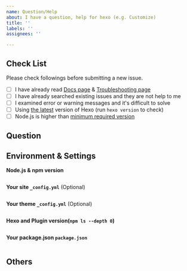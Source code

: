 ```yaml
---
name: Question/Help
about: I have a question, help for hexo (e.g. Customize)
title: ''
labels: ''
assignees: ''

---
```


<!-- NOTE:

针对简体中文用户的提示：在提交 issue 时请不要删除下面的模板，按照步骤提供相关信息将有助于我们调查你的问题。请尽量使用英语描述你的问题，这可以让更多的人帮助到你。

If you find that markdown files are not rendered as expected, please go to https://marked.js.org/demo/ to see if it can be reproduced there. If it can be reproduced, please file a bug to https://github.com/markedjs/marked.

If you want help on your bug, please also send us the git repository (GitHub, GitLab, Bitbucket etc...) where your hexo code is stored. It would greatly help. If you prefer not to have your hexo code out in public, please upload to a private GitHub repository and grant read-only access to hexojs/core

Please take extra precaution not to attach any secret environment variables (likes password or GitHub Personal Access Token).

-->

## Check List

Please check followings before submitting a new issue.

- [ ] I have already read [Docs page](https://hexo.io/docs/) & [Troubleshooting page](https://hexo.io/docs/troubleshooting)
- [ ] I have already searched existing issues and they are not help to me
- [ ] I examined error or warning messages and it's difficult to solve
- [ ] Using [the latest](https://github.com/hexojs/hexo/releases) version of Hexo (run `hexo version` to check)
- [ ] Node.js is higher than [minimum required version](https://hexo.io/docs/#Minimum-required-Node-js-version)

## Question

<!-- Question description -->

## Environment & Settings

**Node.js & npm version**

```
```

**Your site `_config.yml`** (Optional)

```
```

**Your theme `_config.yml`** (Optional)

```
```

**Hexo and Plugin version(`npm ls --depth 0`)**

```
```

**Your package.json `package.json`**

```
```

## Others

<!-- If you have other information. Please write here. -->
